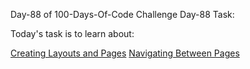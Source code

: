 Day-88 of 100-Days-Of-Code Challenge
Day-88 Task:

Today's task is to learn about:

[Creating Layouts and Pages](https://nextjs.org/learn/dashboard-app/creating-layouts-and-pages)
[Navigating Between Pages](https://nextjs.org/learn/dashboard-app/navigating-between-pages)